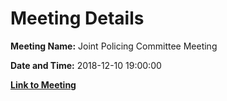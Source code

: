 # Meeting Details

**Meeting Name:** Joint Policing Committee Meeting

**Date and Time:** 2018-12-10 19:00:00

**[Link to Meeting](https://www.limerick.ie/council/whats-on/joint-policing-committee-meeting-6)**
